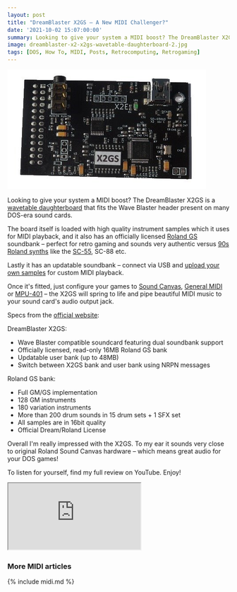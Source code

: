 ```yaml
---
layout: post
title: "DreamBlaster X2GS – A New MIDI Challenger?"
date: '2021-10-02 15:07:00:00'
summary: Looking to give your system a MIDI boost? The DreamBlaster X2GS fits the Wave Blaster header present on many DOS-era sound cards ...
image: dreamblaster-x2-x2gs-wavetable-daughterboard-2.jpg
tags: [DOS, How To, MIDI, Posts, Retrocomputing, Retrogaming]
---
```


![](/img/posts/dreamblaster-x2-x2gs-wavetable-daughterboard.jpg)

Looking to give your system a MIDI boost? The DreamBlaster X2GS is a <a href="https://en.wikipedia.org/wiki/Creative_Wave_Blaster" target="_blank">wavetable daughterboard</a> that fits the Wave Blaster header present on many DOS-era sound cards.

The board itself is loaded with high quality instrument samples which it uses for MIDI playback, and it also has an officially licensed <a href="https://en.wikipedia.org/wiki/Roland_GS" target="_blank">Roland GS</a> soundbank – perfect for retro gaming and sounds very authentic versus <a href="https://en.wikipedia.org/wiki/Roland_Sound_Canvas" target="_blank">90s Roland synths</a> like the <a href="https://en.wikipedia.org/wiki/Roland_SC-55" target="_blank">SC-55</a>, SC-88 etc.

Lastly it has an updatable soundbank – connect via USB and <a href="https://serdaco.com/downloads/X2/X2_Documentation/DreamBlaster%20X2%20User%20Manual.pdf" target="_blank">upload your own samples</a> for custom MIDI playback.

Once it's fitted, just configure your games to <a href="https://en.wikipedia.org/wiki/Roland_Sound_Canvas" target="_blank">Sound Canvas</a>, <a href="https://en.wikipedia.org/wiki/General_MIDI" target="_blank">General MIDI</a> or <a href="https://en.wikipedia.org/wiki/MPU-401" target="_blank">MPU-401</a> – the X2GS will spring to life and pipe beautiful MIDI music to your sound card's audio output jack.

Specs from the <a href="https://www.serdashop.com/X2GS" target="_blank">official website</a>:

DreamBlaster X2GS:
* Wave Blaster compatible soundcard featuring dual soundbank support
* Officially licensed, read-only 16MB Roland GS bank
* Updatable user bank (up to 48MB)
* Switch between X2GS bank and user bank using NRPN messages

Roland GS bank:
* Full GM/GS implementation
* 128 GM instruments
* 180 variation instruments
* More than 200 drum sounds in 15 drum sets + 1 SFX set
* All samples are in 16bit quality
* Official Dream/Roland License

Overall I'm really impressed with the X2GS. To my ear it sounds very close to original Roland Sound Canvas hardware – which means great audio for your DOS games!

To listen for yourself, find my full review on YouTube. Enjoy!

<div class="youtube-container">
<iframe src="https://www.youtube.com/embed/5Zht_r96ulk?rel=0" 
allowfullscreen class="youtube-video"></iframe>
</div> 


### More MIDI articles

{% include midi.md %}



